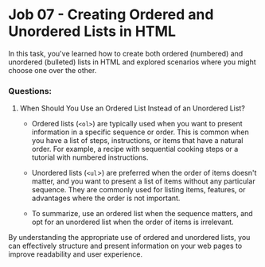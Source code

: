 # Job 07 - Creating Ordered and Unordered Lists in HTML

In this task, you've learned how to create both ordered (numbered) and unordered (bulleted) lists in HTML and explored scenarios where you might choose one over the other.

### Questions:

1. When Should You Use an Ordered List Instead of an Unordered List?

   - Ordered lists (`<ol>`) are typically used when you want to present information in a specific sequence or order. This is common when you have a list of steps, instructions, or items that have a natural order. For example, a recipe with sequential cooking steps or a tutorial with numbered instructions.

   - Unordered lists (`<ul`>) are preferred when the order of items doesn't matter, and you want to present a list of items without any particular sequence. They are commonly used for listing items, features, or advantages where the order is not important.

   - To summarize, use an ordered list when the sequence matters, and opt for an unordered list when the order of items is irrelevant.

By understanding the appropriate use of ordered and unordered lists, you can effectively structure and present information on your web pages to improve readability and user experience.
